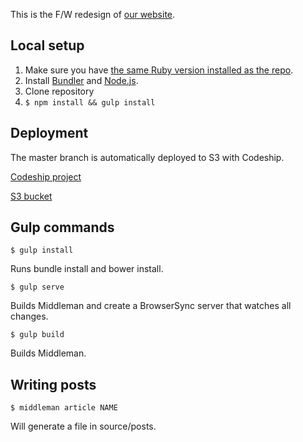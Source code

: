 This is the F/W redesign of [our website](https://www.kollegorna.se).

## Local setup

1. Make sure you have [the same Ruby version installed as the repo](https://github.com/kollegorna/kollegorna.se/blob/master/.ruby-version).
2. Install [Bundler](https://rubygems.org/gems/bundler) and [Node.js](http://nodejs.org).
3. Clone repository
4. ``$ npm install && gulp install``

## Deployment

The master branch is automatically deployed to S3 with Codeship.

[Codeship project](https://app.codeship.com/projects/186828)

[S3 bucket](http://www.kollegorna.se.s3-website-eu-west-1.amazonaws.com/)

## Gulp commands

	$ gulp install

Runs bundle install and bower install.

	$ gulp serve

Builds Middleman and create a BrowserSync server that watches all changes.

	$ gulp build

Builds Middleman.

## Writing posts

    $ middleman article NAME

Will generate a file in source/posts.
